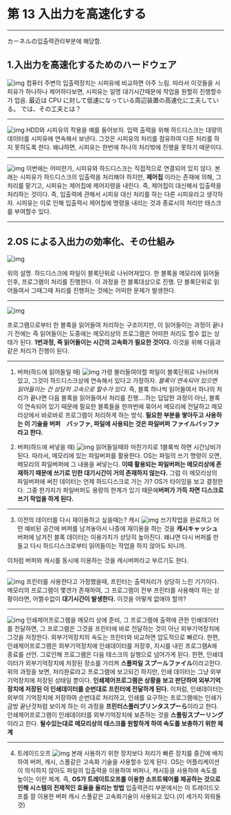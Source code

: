 # 第 13 入出力を高速化する

---

カーネルの입출력관리부분에 해당함.

## 1.入出力を高速化するためのハードウェア
![img](1.GIF)
컴퓨터 주변의 입출력장치는 시피유에 비교하면 아주 느림. 따라서 이것들을 시피유가 하나하나 제어하다보면, 시피유는 일명 대기시간때문에 작업을 원할히 진행할수가 업음.
最近は CPU に対して低速になっている周辺装置の高速化に工夫している。
では、その工夫とは？

---

![img](2.GIF)
HDD와 시피유의 작용을 예를 들어보자.
입력 출력을 위해 하드디스크는 대량의 데이터를 시피유에 연속해서 보낸다. 그것은 시피유의 처리를 점유하여 다른 처리를 하지 못하도록 한다. 왜냐하면, 시피유는 한번에 하나의 처리밖에 진행을 못하기 때문이다.

---

![img](3.GIF)
이번에는 어떠한가, 시피유와 하드디스크는 직접적으로 연결되어 있지 않다.
본래는 시피유가 하드디스크의 입출력을 처리해야 하지만, **제어칩** 이라는 존재에 의해, 그 처리를 맡기고, 시피유는 제어칩에 제어지령을 내린다. 즉, 제어칩이 대신해서 입출력을 처리하는 것이다. 즉, 입출력에 관해서 시피유 대신 처리를 하는 다른 시피유라고 생각하자.
시피유는 이로 인해 입출력시 제어칩에 명령을 내리는 것과 종료시의 처리만 태스크를 부여할수 있다.

---

## 2.OS による入出力の効率化、その仕組み

![img](4.GIF)

위의 설명. 하드디스크에 파일이 블록단위로 나뉘어져있다. 한 블록을 메모리에 읽어들인후, 프로그램이 처리를 진행한다. 이 과정을 전 블록대상으로 진행. 단 블록단위로 읽어들여서 그때그때 처리를 진행하는 것에는 어떠한 문제가 발생한다.

---

![img](5.GIF)

프로그램으로부터 한 블록을 읽어들여 처리하는 구조이지만, 이 읽어들이는 과정이 끝나기 전에는 즉 읽어들이는 도중에는 메모리상의 프로그램은 어떠한 처리도 할수 없는 상태가 된다.
**1번과정, 즉 읽어들이는 시간의 고속화가 필요한 것이다.**
이것을 위해 다음과 같은 처리가 진행이 된다.

---

1. 버퍼(하드에 읽어들일 때)
   ![img](6.GIF)
   가령 불러들여야할 파일이 블록단위로 나뉘어져 있고, 그것이 하드디스크상에 연속해서 있다고 가정하자. _블록이 연속되어 있으면 읽어들이는 건 상당히 고속으로 할수가 있다._
   즉, 블록 하나씩 읽어들여서 하나의 처리가 끝나면 다음 블록을 읽어들여서 처리를 진행....하는 답답한 과정이 아닌, 블록이 연속되어 있기 때문에 필요한 블록들을 한꺼번에 묶어서 메모리에 전달하고 메모리상에서 바로바로 프로그램이 처리하게 하는 방식.
   **필요한 부분을 쌓아두고 사용하는 이 기술을 버퍼　バッファ, 파일에 사용되는 것은 파일버퍼 ファイルバッファ라고 한다.**

2. 버퍼(하드에 써넣을 때)
   ![img](7.GIF)
   읽어들일때와 마찬가지로 1블록씩 하면 시간낭비가 된다. 따라서, 메모리에 있는 파일버퍼를 활용한다. OS는 파일의 쓰기 명령이 오면, 메모리의 파일버퍼에 그 내용을 써넣는다. **이때 활용되는 파일버퍼는 메모리상에 존재하기 때문에 쓰기로 인한 대기시간이 거의 존재하지 않는다.** 그럼 이 메모리상의 파일버퍼에 써진 데이터는 언제 하드디스크로 가는 가? OS가 타이밍을 보고 결정한다. 그중 한가지가 파일버퍼도 용량의 한계가 있기 때문에**버퍼가 가득 차면 디스크로 쓰기 작업을 하게 된다.**

---

3. 이전의 데이터를 다시 재이용하고 싶을때는? 캐시
   ![img](8.GIF)
   쓰기작업을 완료하고 어떤 예비된 공간에 버퍼를 남겨놓아서 나중에 재이용을 하는 것을 **캐시キャッシュ** 버퍼에 남겨진 블록 데이터는 이용가치가 상당히 높아진다. 왜냐면 다시 버퍼를 만들고 다시 하드디스크로부터 읽어들이는 작업을 하지 않아도 되니까.

이처럼 버퍼와 캐시를 동시에 이용하는 것을 캐시버퍼라고 부르기도 한다.

---

![img](9.GIF)
프린터를 사용한다고 가정했을때, 프린터는 출력처리가 상당히 느린 기기이다.
메모리의 프로그램이 몇갠가 존재하여, 그 프로그램이 전부 프린터를 사용해야 하는 상황이라면, 어쩔수없이 **대기시간이 발생한다.** 이것을 어떻게 없애야 할까?

---

![img](10.GIF)
인쇄제어프로그램을 메모리 상에 준비, 그 프로그램에 출력에 관한 인쇄데이터를 전달하면, 그 프로그램은 그것을 프린터에 바로 전달하는 것이 아닌 외부기억장치에 그것을 저장한다.
외부기억장치의 속도는 프린터와 비교하면 압도적으로 빠르다. 한편, 인쇄제어프로그램은 외부기억장치에 인쇄데이터를 저장후, 지시를 내린 프로그램A에 종료를 선언. 그로인해 프로그램은 다음 태스크의 실행으로 넘어가게 된다. 한편, 인쇄데이터가 외부기억장치에 저장된 장소를 가리켜 **스풀파일 スプールファイル**이라고한다.
위의 과정을 보면, 처리완료라고 프로그램에 보고되긴 하지만, 인쇄 데이터는 그냥 외부기억장치에 저장된 상태일 뿐이다. **인쇄제어프로그램은 상황을 보고 판단하여 외부기억장치에 저장된 이 인쇄데이터를 순번대로 프린터에 전달하게 된다.**
이처럼, 인쇄데이터는 외부의 기억장치에 저장하여 순번대로 처리하고, 인쇄를 요구하는 프로그램에는 인쇄가 금방 끝난것처럼 보이게 하는 이 과정을 **프린터스풀러プリンタスプーら**이라고 한다.
인쇄제어프로그램이 인쇄데이터를 외부기억장치에 보존하는 것을 **스풀링スプーリング**이라고 한다.
**될수있는대로 메모리상의 태스크를 원할하게 하여 속도를 보충하기 위한 체계**

---

4. 트레이드오프
   ![img](11.GIF)
   본래 사용하기 위한 장치보다 처리가 빠른 장치를 중간에 배치하여 버퍼, 캐시, 스풀같은 고속화 기술을 사용할수 있게 된다. OS는 어플리케이션이 의식하지 않아도 파일의 입출력을 이용하여 버퍼나, 캐시등을 사용하여 속도를 높이는 이런 체계.
   즉, **OS가 트레이트오프를 이용한 소프트웨어를 제공하는 것으로 인해 시스템의 전제적인 효율을 올리는 방법**
   입출력관리 부분에서는 이 트레이드오프를 잘 이용한 버퍼 캐시 스풀같은 고속화기술이 사용되고 있다.(이 세가지 외워둘것)
